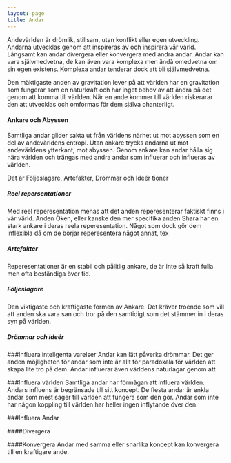 ```yaml
---
layout: page
title: Andar
---
```


Andevärlden är drömlik, stillsam, utan konflikt eller egen utveckling. Andarna utvecklas genom att inspireras av och inspirera vår värld. Långsamt kan andar divergera eller konvergera med andra andar. Andar kan vara självmedvetna, de kan även vara komplexa men ändå omedvetna om sin egen existens. Komplexa andar tenderar dock att bli självmedvetna.



Den mäktigaste anden av gravitation lever på att världen har en gravitation som fungerar som en naturkraft och har inget behov av att ändra på det genom att komma till världen. När en ande kommer till världen riskerarar den att utvecklas och omformas för dem själva ohanterligt.

#### Ankare och Abyssen
Samtliga andar glider sakta ut från världens närhet ut mot abyssen som en del av andevärldens entropi. Utan ankare trycks andarna ut mot andevärldens ytterkant, mot abyssen. Genom ankare kan andar hålla sig nära världen och trängas med andra andar som influerar och influeras av världen.

Det är Följeslagare, Artefakter, Drömmar och Ideér
tioner

##### Reel repersentationer
Med reel reperesentation menas att det anden reperesenterar faktiskt finns i vår värld. Anden Öken, eller kanske den mer specifika anden Shara har en stark ankare i deras reela reperesentation. Något som dock gör dem inflexibla då om de börjar reperesentera något annat, tex  

##### Artefakter
Reperesentationer är en stabil och pålitlig ankare, de är inte så kraft fulla men ofta beständiga över tid. 

##### Följeslagare
Den viktigaste och kraftigaste formen av Ankare. Det kräver troende som vill att anden ska vara san och tror på den samtidigt som det stämmer in i deras syn på världen.

##### Drömmar och ideér


###Influera inteligenta varelser
Andar kan lätt påverka drömmar. Det ger anden möjligheten för andar som inte är allt för paradoxala för världen att skapa lite tro på dem. Andar influerar även världens naturlagar genom att 

###Influera världen
Samtliga andar har förmågan att influera världen. Andars influens är begränsade till sitt koncept. De flesta andar är enkla andar som mest säger till världen att fungera som den gör. Andar som inte har någon koppling till världen har heller ingen inflytande över den. 

###Influera Andar

####Divergera


####Konvergera
Andar med samma eller snarlika koncept kan konvergera till en kraftigare ande. 
